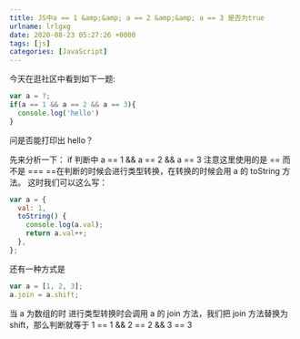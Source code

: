 ```yaml
---
title: JS中a == 1 &amp;&amp; a == 2 &amp;&amp; a == 3 是否为true
urlname: lrlgxg
date: 2020-08-23 05:27:26 +0000
tags: [js]
categories: [JavaScript]
---
```


今天在逛社区中看到如下一题:

```javascript
var a = ?;
if(a == 1 && a == 2 && a == 3){
  console.log('hello')
}
```

问是否能打印出 hello？

先来分析一下：
if 判断中 a == 1 && a == 2 && a == 3 注意这里使用的是 == 而不是 ===
==在判断的时候会进行类型转换，在转换的时候会用 a 的 toString 方法。
这时我们可以这么写：

```javascript
var a = {
  val: 1,
  toString() {
    console.log(a.val);
    return a.val++;
  },
};
```

还有一种方式是

```javascript
var a = [1, 2, 3];
a.join = a.shift;
```

当 a 为数组的时 进行类型转换时会调用 a 的 join 方法，我们把 join 方法替换为 shift，那么判断就等于 1 == 1 && 2 == 2 && 3 == 3

